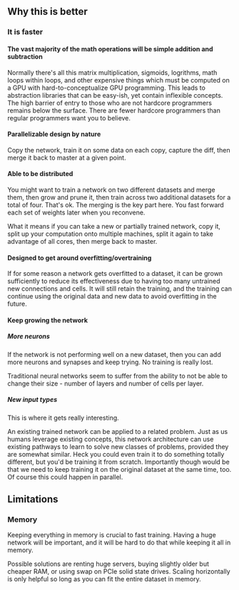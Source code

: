 ## Why this is better

### It is faster

#### The vast majority of the math operations will be simple addition and subtraction

Normally there's all this matrix multiplication, sigmoids, logrithms, math loops within loops,
and other expensive things which must be computed on a GPU with hard-to-conceptualize GPU
programming. This leads to abstraction libraries that can be easy-ish, yet contain inflexible
concepts. The high barrier of entry to those who are not hardcore programmers remains below the
surface. There are fewer hardcore programmers than regular programmers want you to believe.

#### Parallelizable design by nature

Copy the network, train it on some data on each copy, capture the diff, then merge it back to
master at a given point.

#### Able to be distributed

You might want to train a network on two different datasets and merge them, then grow and
prune it, then train across two additional datasets for a total of four. That's ok. The merging is
the key part here. You fast forward each set of weights later when you reconvene.

What it means if you can take a new or partially trained network, copy it, split up your
computation onto multiple machines, split it again to take advantage of all cores, then
merge back to master.

#### Designed to get around overfitting/overtraining

If for some reason a network gets overfitted to a dataset, it can be grown sufficiently to
reduce its effectiveness due to having too many untrained new connections and cells. It will
still retain the training, and the training can continue using the original data and new data
to avoid overfitting in the future.

#### Keep growing the network

##### More neurons
If the network is not performing well on a new dataset, then you can add more neurons and synapses
and keep trying. No training is really lost.

Traditional neural networks seem to suffer from the ability to not be able to change their
size - number of layers and number of cells per layer.

##### New input types

This is where it gets really interesting.

An existing trained network can be applied to a related problem. Just as us humans leverage
existing concepts, this network architecture can use existing pathways to learn to solve new
classes of problems, provided they are somewhat similar. Heck you could even train it to do
something totally different, but you'd be training it from scratch. Importantly though would
be that we need to keep training it on the original dataset at the same time, too. Of course
this could happen in parallel.

## Limitations

### Memory

Keeping everything in memory is crucial to fast training. Having a huge network will be important,
and it will be hard to do that while keeping it all in memory.

Possible solutions are renting huge servers, buying slightly older but cheaper RAM, or using swap
on PCIe solid state drives. Scaling horizontally is only helpful so long as you can fit the
entire dataset in memory.
